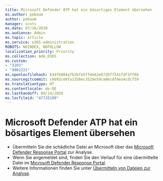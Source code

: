 ```yaml
---
title: Microsoft Defender ATP hat ein bösartiges Element übersehen
ms.author: pebaum
author: pebaum
manager: scotv
ms.date: 07/16/2020
ms.audience: Admin
ms.topic: article
ms.service: o365-administration
ROBOTS: NOINDEX, NOFOLLOW
localization_priority: Priority
ms.collection: Adm_O365
ms.custom:
- "3203"
- "9001221"
ms.openlocfilehash: 634f6804a7b2bfe5ffde62e972bff541fdf3ff68
ms.sourcegitcommit: c6692ce0fa1358ec3529e59ca0ecdfdea4cdc759
ms.translationtype: HT
ms.contentlocale: de-DE
ms.lasthandoff: 09/14/2020
ms.locfileid: "47725190"
---
```

# <a name="microsoft-defender-atp-missed-a-malicious-item"></a>Microsoft Defender ATP hat ein bösartiges Element übersehen

- Übermitteln Sie die schädliche Datei an Microsoft über das [Microsoft Defender Response Portal](https://www.microsoft.com/wdsi/filesubmission/) zur Analyse. 
- Wenn Sie angemeldet sind, finden Sie den Verlauf für eine übermittelte Datei im [Microsoft Defender Response Portal](https://www.microsoft.com/wdsi/submissionhistory).
- Weitere Informationen finden Sie unter [Übermitteln von Dateien zur Analyse](https://docs.microsoft.com/windows/security/threat-protection/intelligence/submission-guide).